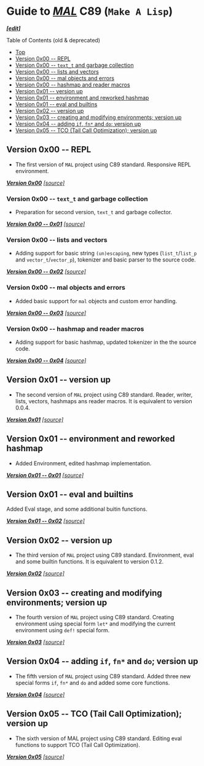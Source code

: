 <a id="top"/>

# Guide to [***MAL***](https://github.com/kanaka/mal/) C89 (`Make A Lisp`)
[***\[edit\]***](https://github.com/Aegwenia/aegwenia.github.io/edit/main/README.md)

Table of Contents (old &amp; deprecated)
- <a href="#top">Top</a>
- <a href="#v0x00-0x00">Version 0x00 -- REPL</a>
- <a href="#v0x00-0x01">Version 0x00 -- `text_t` and garbage collection</a>
- <a href="#v0x00-0x02">Version 0x00 -- lists and vectors</a>
- <a href="#v0x00-0x03">Version 0x00 -- mal objects and errors</a>
- <a href="#v0x00-0x04">Version 0x00 -- hashmap and reader macros</a>
- <a href="#v0x01-0x00">Version 0x01 -- version up</a>
- <a href="#v0x01-0x01">Version 0x01 -- environment and reworked hashmap</a>
- <a href="#v0x01-0x02">Version 0x01 -- eval and builtins</a>
- <a href="#v0x02-0x00">Version 0x02 -- version up</a>
- <a href="#v0x03-0x00">Version 0x03 -- creating and modifying environments; version up</a>
- <a href="#v0x04-0x00">Version 0x04 -- adding `if`, `fn*` and `do`; version up</a>
- <a href="#v0x05-0x00">Version 0x05 -- TCO (Tail Call Optimization); version up</a>

<a id="v0x00-0x00"/>

## Version 0x00 -- REPL

- The first version of `MAL` project using C89 standard. Responsive REPL environment.

[***Version 0x00***](./old/mal_00.md) [*\[source\]*](./old/src/mal_00.c)

<a id="v0x00-0x01"/>

### Version 0x00 -- `text_t` and garbage collection

- Preparation for second version, `text_t` and garbage collector.

[***Version 0x00 -- 0x01***](./old/mal_00_text_gc.md) [*\[source\]*](./old/src/mal_00_text_gc.c)

<a id="v0x00-0x02"/>

### Version 0x00 -- lists and vectors

- Adding support for basic string `(un)escaping`, new types (`list_t`/`list_p` and `vector_t`/`vector_p`), tokenizer and basic parser to the source code.

[***Version 0x00 -- 0x02***](./old/mal_00_list_vector.md) [*\[source\]*](./old/src/mal_00_list_vector.c)

<a id="v0x00-0x03"/>

### Version 0x00 -- mal objects and errors

- Added basic support for `mal` objects and custom error handling.

[***Version 0x00 -- 0x03***](./old/mal_00_mal_error.md) [*\[source\]*](./old/src/mal_00_mal_error.c)

<a id="v0x00-0x04"/>

### Version 0x00 -- hashmap and reader macros

- Adding support for basic hashmap, updated tokenizer in the the source code.

[***Version 0x00 -- 0x04***](./old/mal_00_hashmap.md) [*\[source\]*](./old/src/mal_00_hashmap.c)

<a id="v0x01-0x00"/>

## Version 0x01 -- version up

- The second version of `MAL` project using C89 standard. Reader, writer, lists, vectors, hashmaps ans reader macros. It is equivalent to version 0.0.4.

[***Version 0x01***](./old/mal_01.md) [*\[source\]*](./old/src/mal_01.c)

<a id="v0x01-0x01"/>

## Version 0x01 -- environment and reworked hashmap

- Added Environment, edited hashmap implementation.

[***Version 0x01 -- 0x01***](./old/mal_01_environment.md) [*\[source\]*](./old/src/mal_01_environment.c)


<a id="v0x01-0x02"/>

## Version 0x01 -- eval and builtins

Added Eval stage, and some additional buitin functions.

[***Version 0x01 -- 0x02***](./old/mal_01_eval.md) [*\[source\]*](./old/src/mal_01_eval.c)

<a id="v0x02-0x00"/>

## Version 0x02 -- version up

- The third version of `MAL` project using C89 standard. Environment, eval and some builtin functions. It is equivalent to version 0.1.2.

[***Version 0x02***](./old/mal_02.md) [*\[source\]*](./old/src/mal_02.c)

<a id="v0x03-0x00"/>

## Version 0x03 -- creating and modifying environments; version up

- The fourth version of `MAL` project using C89 standard. Creating environment using special form `let*` and modifying the current environment using `def!` special form.
 
[***Version 0x03***](./old/mal_03.md) [*\[source\]*](./old/src/mal_03.c)

<a id="v0x04-0x00"/>

## Version 0x04 -- adding `if`, `fn*` and `do`; version up

- The fifth version of `MAL` project using C89 standard. Added three new special forms `if`, `fn*` and `do` and added some core functions.
 
[***Version 0x04***](./old/mal_04.md) [*\[source\]*](./old/src/mal_04.c)

<a id="v0x05-0x00"/>

## Version 0x05 -- TCO (Tail Call Optimization); version up

- The sixth version of MAL project using C89 standard. Editing eval functions to support TCO (Tail Call Optimization).
 
[***Version 0x05***](./old/mal_05.md) [*\[source\]*](./old/src/mal_05.c)
